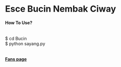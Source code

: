 <html>
  <head>
    <h1> Esce <b>Bucin</b> Nembak Ciway </h1>
  </head>
  <body>
    <head>
      <h4> How To Use? </h4>
      <p></p></br>
    </head>
    <body>
      <h7>  $ cd Bucin </h7></br>
      <h7>  $ python sayang.py </h7>
    </body>
    </br></br></br>
    <a href="https://facebook.com/Github.Recoder"> <b>Fans page</b> </a>
  </body>
</html>
